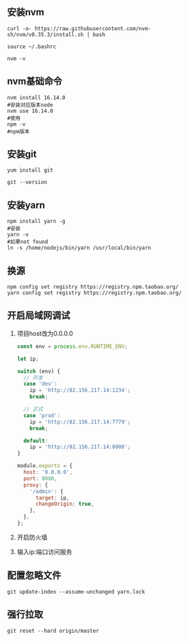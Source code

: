 ## 安装nvm

```shell
curl -o- https://raw.githubusercontent.com/nvm-sh/nvm/v0.35.3/install.sh | bash

source ~/.bashrc

nvm -v
```

## nvm基础命令

```shell
nvm install 16.14.0
#安装对应版本node
nvm use 16.14.0
#使用
npm -v
#npm版本
```



## 安装git

```shell
yum install git

git --version
```

## 安装yarn

```shell
npm install yarn -g
#安装
yarn -v
#如果not found
ln -s /home/nodejs/bin/yarn /usr/local/bin/yarn
```

## 换源

```shell
npm config set registry https://registry.npm.taobao.org/
yarn config set registry https://registry.npm.taobao.org/ 
```

## 开启局域网调试

1. 项目host改为0.0.0.0

   ```javascript
   const env = process.env.RUNTIME_ENV;
   
   let ip;
   
   switch (env) {
     // 开发
     case 'dev':
       ip = 'http://82.156.217.14:1234';
       break;
   
     // 正式
     case 'prod':
       ip = 'http://82.156.217.14:7779';
       break;
   
     default:
       ip = 'http://82.156.217.14:8000';
   }
   
   module.exports = {
     host: '0.0.0.0',
     port: 8080,
     proxy: {
       '/admin': {
         target: ip,
         changeOrigin: true,
       },
     },
   };
   
   ```

   

2. 开启防火墙

3. 输入ip:端口访问服务

## 配置忽略文件

```shell
git update-index --assume-unchanged yarn.lock
```

## 强行拉取

```shell
git reset --hard origin/master
```

